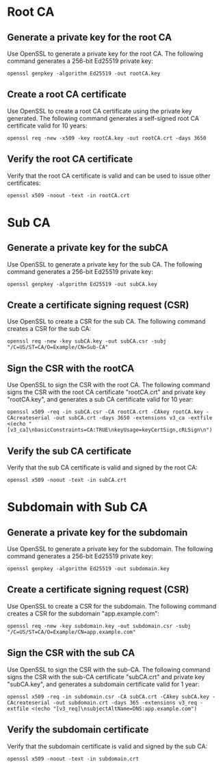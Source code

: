 # Root CA
## Generate a private key for the root CA
Use OpenSSL to generate a private key for the root CA. The following command generates a 256-bit Ed25519 private key:

```shell
openssl genpkey -algorithm Ed25519 -out rootCA.key
```

## Create a root CA certificate
Use OpenSSL to create a root CA certificate using the private key generated. The following command generates a self-signed root CA certificate valid for 10 years:

```shell
openssl req -new -x509 -key rootCA.key -out rootCA.crt -days 3650
```

## Verify the root CA certificate
Verify that the root CA certificate is valid and can be used to issue other certificates:

```shell
openssl x509 -noout -text -in rootCA.crt
```

# Sub CA
## Generate a private key for the subCA
Use OpenSSL to generate a private key for the sub CA. The following command generates a 256-bit Ed25519 private key:

```shell
openssl genpkey -algorithm Ed25519 -out subCA.key
```

## Create a certificate signing request (CSR)
Use OpenSSL to create a CSR for the sub CA. The following command creates a CSR for the sub CA:

```shell
openssl req -new -key subCA.key -out subCA.csr -subj "/C=US/ST=CA/O=Example/CN=Sub-CA"
```

## Sign the CSR with the rootCA
Use OpenSSL to sign the CSR with the root CA. The following command signs the CSR with the root CA certificate "rootCA.crt" and private key "rootCA.key", and generates a sub CA certificate valid for 10 year:

```shell
openssl x509 -req -in subCA.csr -CA rootCA.crt -CAkey rootCA.key -CAcreateserial -out subCA.crt -days 3650 -extensions v3_ca -extfile <(echo "[v3_ca]\nbasicConstraints=CA:TRUE\nkeyUsage=keyCertSign,cRLSign\n")
```

## Verify the sub CA certificate
Verify that the sub CA certificate is valid and signed by the root CA:

```shell
openssl x509 -noout -text -in subCA.crt
```

# Subdomain with Sub CA
## Generate a private key for the subdomain
Use OpenSSL to generate a private key for the subdomain. The following command generates a 256-bit Ed25519 private key:

```shell
openssl genpkey -algorithm Ed25519 -out subdomain.key
```

## Create a certificate signing request (CSR)
Use OpenSSL to create a CSR for the subdomain. The following command creates a CSR for the subdomain "app.example.com":

```shell
openssl req -new -key subdomain.key -out subdomain.csr -subj "/C=US/ST=CA/O=Example/CN=app.example.com"
```

## Sign the CSR with the sub CA
Use OpenSSL to sign the CSR with the sub-CA. The following command signs the CSR with the sub-CA certificate "subCA.crt" and private key "subCA.key", and generates a subdomain certificate valid for 1 year:

```shell
openssl x509 -req -in subdomain.csr -CA subCA.crt -CAkey subCA.key -CAcreateserial -out subdomain.crt -days 365 -extensions v3_req -extfile <(echo "[v3_req]\nsubjectAltName=DNS:app.example.com")
```

## Verify the subdomain certificate
Verify that the subdomain certificate is valid and signed by the sub CA:

```shell
openssl x509 -noout -text -in subdomain.crt
```
